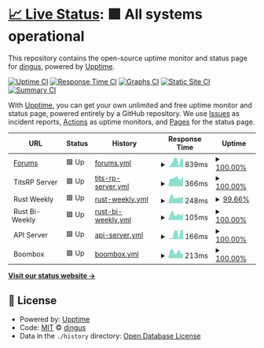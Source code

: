 # [📈 Live Status](https://status.titsrp.com): <!--live status--> **🟩 All systems operational**

This repository contains the open-source uptime monitor and status page for [dingus](https://status.titsrp.com), powered by [Upptime](https://github.com/upptime/upptime).

[![Uptime CI](https://github.com/cdymlr/server-uptime/workflows/Uptime%20CI/badge.svg)](https://github.com/cdymlr/server-uptime/actions?query=workflow%3A%22Uptime+CI%22)
[![Response Time CI](https://github.com/cdymlr/server-uptime/workflows/Response%20Time%20CI/badge.svg)](https://github.com/cdymlr/server-uptime/actions?query=workflow%3A%22Response+Time+CI%22)
[![Graphs CI](https://github.com/cdymlr/server-uptime/workflows/Graphs%20CI/badge.svg)](https://github.com/cdymlr/server-uptime/actions?query=workflow%3A%22Graphs+CI%22)
[![Static Site CI](https://github.com/cdymlr/server-uptime/workflows/Static%20Site%20CI/badge.svg)](https://github.com/cdymlr/server-uptime/actions?query=workflow%3A%22Static+Site+CI%22)
[![Summary CI](https://github.com/cdymlr/server-uptime/workflows/Summary%20CI/badge.svg)](https://github.com/cdymlr/server-uptime/actions?query=workflow%3A%22Summary+CI%22)

With [Upptime](https://upptime.js.org), you can get your own unlimited and free uptime monitor and status page, powered entirely by a GitHub repository. We use [Issues](https://github.com/cdymlr/server-uptime/issues) as incident reports, [Actions](https://github.com/cdymlr/server-uptime/actions) as uptime monitors, and [Pages](https://status.titsrp.com) for the status page.

<!--start: status pages-->
<!-- This summary is generated by Upptime (https://github.com/upptime/upptime) -->
<!-- Do not edit this manually, your changes will be overwritten -->
<!-- prettier-ignore -->
| URL | Status | History | Response Time | Uptime |
| --- | ------ | ------- | ------------- | ------ |
| <img alt="" src="https://favicons.githubusercontent.com/titsrp.com" height="13"> [Forums](https://titsrp.com) | 🟩 Up | [forums.yml](https://github.com/sbsrubik/server-uptime/commits/HEAD/history/forums.yml) | <details><summary><img alt="Response time graph" src="./graphs/forums/response-time-week.png" height="20"> 839ms</summary><br><a href="https://status.titsrp.com/history/forums"><img alt="Response time 712" src="https://img.shields.io/endpoint?url=https%3A%2F%2Fraw.githubusercontent.com%2Fsbsrubik%2Fserver-uptime%2FHEAD%2Fapi%2Fforums%2Fresponse-time.json"></a><br><a href="https://status.titsrp.com/history/forums"><img alt="24-hour response time 1174" src="https://img.shields.io/endpoint?url=https%3A%2F%2Fraw.githubusercontent.com%2Fsbsrubik%2Fserver-uptime%2FHEAD%2Fapi%2Fforums%2Fresponse-time-day.json"></a><br><a href="https://status.titsrp.com/history/forums"><img alt="7-day response time 839" src="https://img.shields.io/endpoint?url=https%3A%2F%2Fraw.githubusercontent.com%2Fsbsrubik%2Fserver-uptime%2FHEAD%2Fapi%2Fforums%2Fresponse-time-week.json"></a><br><a href="https://status.titsrp.com/history/forums"><img alt="30-day response time 811" src="https://img.shields.io/endpoint?url=https%3A%2F%2Fraw.githubusercontent.com%2Fsbsrubik%2Fserver-uptime%2FHEAD%2Fapi%2Fforums%2Fresponse-time-month.json"></a><br><a href="https://status.titsrp.com/history/forums"><img alt="1-year response time 712" src="https://img.shields.io/endpoint?url=https%3A%2F%2Fraw.githubusercontent.com%2Fsbsrubik%2Fserver-uptime%2FHEAD%2Fapi%2Fforums%2Fresponse-time-year.json"></a></details> | <details><summary><a href="https://status.titsrp.com/history/forums">100.00%</a></summary><a href="https://status.titsrp.com/history/forums"><img alt="All-time uptime 99.99%" src="https://img.shields.io/endpoint?url=https%3A%2F%2Fraw.githubusercontent.com%2Fsbsrubik%2Fserver-uptime%2FHEAD%2Fapi%2Fforums%2Fuptime.json"></a><br><a href="https://status.titsrp.com/history/forums"><img alt="24-hour uptime 100.00%" src="https://img.shields.io/endpoint?url=https%3A%2F%2Fraw.githubusercontent.com%2Fsbsrubik%2Fserver-uptime%2FHEAD%2Fapi%2Fforums%2Fuptime-day.json"></a><br><a href="https://status.titsrp.com/history/forums"><img alt="7-day uptime 100.00%" src="https://img.shields.io/endpoint?url=https%3A%2F%2Fraw.githubusercontent.com%2Fsbsrubik%2Fserver-uptime%2FHEAD%2Fapi%2Fforums%2Fuptime-week.json"></a><br><a href="https://status.titsrp.com/history/forums"><img alt="30-day uptime 100.00%" src="https://img.shields.io/endpoint?url=https%3A%2F%2Fraw.githubusercontent.com%2Fsbsrubik%2Fserver-uptime%2FHEAD%2Fapi%2Fforums%2Fuptime-month.json"></a><br><a href="https://status.titsrp.com/history/forums"><img alt="1-year uptime 99.99%" src="https://img.shields.io/endpoint?url=https%3A%2F%2Fraw.githubusercontent.com%2Fsbsrubik%2Fserver-uptime%2FHEAD%2Fapi%2Fforums%2Fuptime-year.json"></a></details>
| <img alt="" src="https://www.titsrp.com/images/Gmod-small.ico" height="13"> TitsRP Server | 🟩 Up | [tits-rp-server.yml](https://github.com/sbsrubik/server-uptime/commits/HEAD/history/tits-rp-server.yml) | <details><summary><img alt="Response time graph" src="./graphs/tits-rp-server/response-time-week.png" height="20"> 366ms</summary><br><a href="https://status.titsrp.com/history/tits-rp-server"><img alt="Response time 365" src="https://img.shields.io/endpoint?url=https%3A%2F%2Fraw.githubusercontent.com%2Fsbsrubik%2Fserver-uptime%2FHEAD%2Fapi%2Ftits-rp-server%2Fresponse-time.json"></a><br><a href="https://status.titsrp.com/history/tits-rp-server"><img alt="24-hour response time 444" src="https://img.shields.io/endpoint?url=https%3A%2F%2Fraw.githubusercontent.com%2Fsbsrubik%2Fserver-uptime%2FHEAD%2Fapi%2Ftits-rp-server%2Fresponse-time-day.json"></a><br><a href="https://status.titsrp.com/history/tits-rp-server"><img alt="7-day response time 366" src="https://img.shields.io/endpoint?url=https%3A%2F%2Fraw.githubusercontent.com%2Fsbsrubik%2Fserver-uptime%2FHEAD%2Fapi%2Ftits-rp-server%2Fresponse-time-week.json"></a><br><a href="https://status.titsrp.com/history/tits-rp-server"><img alt="30-day response time 361" src="https://img.shields.io/endpoint?url=https%3A%2F%2Fraw.githubusercontent.com%2Fsbsrubik%2Fserver-uptime%2FHEAD%2Fapi%2Ftits-rp-server%2Fresponse-time-month.json"></a><br><a href="https://status.titsrp.com/history/tits-rp-server"><img alt="1-year response time 365" src="https://img.shields.io/endpoint?url=https%3A%2F%2Fraw.githubusercontent.com%2Fsbsrubik%2Fserver-uptime%2FHEAD%2Fapi%2Ftits-rp-server%2Fresponse-time-year.json"></a></details> | <details><summary><a href="https://status.titsrp.com/history/tits-rp-server">100.00%</a></summary><a href="https://status.titsrp.com/history/tits-rp-server"><img alt="All-time uptime 99.96%" src="https://img.shields.io/endpoint?url=https%3A%2F%2Fraw.githubusercontent.com%2Fsbsrubik%2Fserver-uptime%2FHEAD%2Fapi%2Ftits-rp-server%2Fuptime.json"></a><br><a href="https://status.titsrp.com/history/tits-rp-server"><img alt="24-hour uptime 100.00%" src="https://img.shields.io/endpoint?url=https%3A%2F%2Fraw.githubusercontent.com%2Fsbsrubik%2Fserver-uptime%2FHEAD%2Fapi%2Ftits-rp-server%2Fuptime-day.json"></a><br><a href="https://status.titsrp.com/history/tits-rp-server"><img alt="7-day uptime 100.00%" src="https://img.shields.io/endpoint?url=https%3A%2F%2Fraw.githubusercontent.com%2Fsbsrubik%2Fserver-uptime%2FHEAD%2Fapi%2Ftits-rp-server%2Fuptime-week.json"></a><br><a href="https://status.titsrp.com/history/tits-rp-server"><img alt="30-day uptime 99.84%" src="https://img.shields.io/endpoint?url=https%3A%2F%2Fraw.githubusercontent.com%2Fsbsrubik%2Fserver-uptime%2FHEAD%2Fapi%2Ftits-rp-server%2Fuptime-month.json"></a><br><a href="https://status.titsrp.com/history/tits-rp-server"><img alt="1-year uptime 99.96%" src="https://img.shields.io/endpoint?url=https%3A%2F%2Fraw.githubusercontent.com%2Fsbsrubik%2Fserver-uptime%2FHEAD%2Fapi%2Ftits-rp-server%2Fuptime-year.json"></a></details>
| <img alt="" src="https://www.titsrp.com/images/rust_94773.ico" height="13"> Rust Weekly | 🟩 Up | [rust-weekly.yml](https://github.com/sbsrubik/server-uptime/commits/HEAD/history/rust-weekly.yml) | <details><summary><img alt="Response time graph" src="./graphs/rust-weekly/response-time-week.png" height="20"> 248ms</summary><br><a href="https://status.titsrp.com/history/rust-weekly"><img alt="Response time 285" src="https://img.shields.io/endpoint?url=https%3A%2F%2Fraw.githubusercontent.com%2Fsbsrubik%2Fserver-uptime%2FHEAD%2Fapi%2Frust-weekly%2Fresponse-time.json"></a><br><a href="https://status.titsrp.com/history/rust-weekly"><img alt="24-hour response time 286" src="https://img.shields.io/endpoint?url=https%3A%2F%2Fraw.githubusercontent.com%2Fsbsrubik%2Fserver-uptime%2FHEAD%2Fapi%2Frust-weekly%2Fresponse-time-day.json"></a><br><a href="https://status.titsrp.com/history/rust-weekly"><img alt="7-day response time 248" src="https://img.shields.io/endpoint?url=https%3A%2F%2Fraw.githubusercontent.com%2Fsbsrubik%2Fserver-uptime%2FHEAD%2Fapi%2Frust-weekly%2Fresponse-time-week.json"></a><br><a href="https://status.titsrp.com/history/rust-weekly"><img alt="30-day response time 277" src="https://img.shields.io/endpoint?url=https%3A%2F%2Fraw.githubusercontent.com%2Fsbsrubik%2Fserver-uptime%2FHEAD%2Fapi%2Frust-weekly%2Fresponse-time-month.json"></a><br><a href="https://status.titsrp.com/history/rust-weekly"><img alt="1-year response time 285" src="https://img.shields.io/endpoint?url=https%3A%2F%2Fraw.githubusercontent.com%2Fsbsrubik%2Fserver-uptime%2FHEAD%2Fapi%2Frust-weekly%2Fresponse-time-year.json"></a></details> | <details><summary><a href="https://status.titsrp.com/history/rust-weekly">99.66%</a></summary><a href="https://status.titsrp.com/history/rust-weekly"><img alt="All-time uptime 99.92%" src="https://img.shields.io/endpoint?url=https%3A%2F%2Fraw.githubusercontent.com%2Fsbsrubik%2Fserver-uptime%2FHEAD%2Fapi%2Frust-weekly%2Fuptime.json"></a><br><a href="https://status.titsrp.com/history/rust-weekly"><img alt="24-hour uptime 100.00%" src="https://img.shields.io/endpoint?url=https%3A%2F%2Fraw.githubusercontent.com%2Fsbsrubik%2Fserver-uptime%2FHEAD%2Fapi%2Frust-weekly%2Fuptime-day.json"></a><br><a href="https://status.titsrp.com/history/rust-weekly"><img alt="7-day uptime 99.66%" src="https://img.shields.io/endpoint?url=https%3A%2F%2Fraw.githubusercontent.com%2Fsbsrubik%2Fserver-uptime%2FHEAD%2Fapi%2Frust-weekly%2Fuptime-week.json"></a><br><a href="https://status.titsrp.com/history/rust-weekly"><img alt="30-day uptime 99.92%" src="https://img.shields.io/endpoint?url=https%3A%2F%2Fraw.githubusercontent.com%2Fsbsrubik%2Fserver-uptime%2FHEAD%2Fapi%2Frust-weekly%2Fuptime-month.json"></a><br><a href="https://status.titsrp.com/history/rust-weekly"><img alt="1-year uptime 99.92%" src="https://img.shields.io/endpoint?url=https%3A%2F%2Fraw.githubusercontent.com%2Fsbsrubik%2Fserver-uptime%2FHEAD%2Fapi%2Frust-weekly%2Fuptime-year.json"></a></details>
| <img alt="" src="https://www.titsrp.com/images/rust_94773.ico" height="13"> Rust Bi-Weekly | 🟩 Up | [rust-bi-weekly.yml](https://github.com/sbsrubik/server-uptime/commits/HEAD/history/rust-bi-weekly.yml) | <details><summary><img alt="Response time graph" src="./graphs/rust-bi-weekly/response-time-week.png" height="20"> 105ms</summary><br><a href="https://status.titsrp.com/history/rust-bi-weekly"><img alt="Response time 115" src="https://img.shields.io/endpoint?url=https%3A%2F%2Fraw.githubusercontent.com%2Fsbsrubik%2Fserver-uptime%2FHEAD%2Fapi%2Frust-bi-weekly%2Fresponse-time.json"></a><br><a href="https://status.titsrp.com/history/rust-bi-weekly"><img alt="24-hour response time 121" src="https://img.shields.io/endpoint?url=https%3A%2F%2Fraw.githubusercontent.com%2Fsbsrubik%2Fserver-uptime%2FHEAD%2Fapi%2Frust-bi-weekly%2Fresponse-time-day.json"></a><br><a href="https://status.titsrp.com/history/rust-bi-weekly"><img alt="7-day response time 105" src="https://img.shields.io/endpoint?url=https%3A%2F%2Fraw.githubusercontent.com%2Fsbsrubik%2Fserver-uptime%2FHEAD%2Fapi%2Frust-bi-weekly%2Fresponse-time-week.json"></a><br><a href="https://status.titsrp.com/history/rust-bi-weekly"><img alt="30-day response time 112" src="https://img.shields.io/endpoint?url=https%3A%2F%2Fraw.githubusercontent.com%2Fsbsrubik%2Fserver-uptime%2FHEAD%2Fapi%2Frust-bi-weekly%2Fresponse-time-month.json"></a><br><a href="https://status.titsrp.com/history/rust-bi-weekly"><img alt="1-year response time 115" src="https://img.shields.io/endpoint?url=https%3A%2F%2Fraw.githubusercontent.com%2Fsbsrubik%2Fserver-uptime%2FHEAD%2Fapi%2Frust-bi-weekly%2Fresponse-time-year.json"></a></details> | <details><summary><a href="https://status.titsrp.com/history/rust-bi-weekly">100.00%</a></summary><a href="https://status.titsrp.com/history/rust-bi-weekly"><img alt="All-time uptime 99.94%" src="https://img.shields.io/endpoint?url=https%3A%2F%2Fraw.githubusercontent.com%2Fsbsrubik%2Fserver-uptime%2FHEAD%2Fapi%2Frust-bi-weekly%2Fuptime.json"></a><br><a href="https://status.titsrp.com/history/rust-bi-weekly"><img alt="24-hour uptime 100.00%" src="https://img.shields.io/endpoint?url=https%3A%2F%2Fraw.githubusercontent.com%2Fsbsrubik%2Fserver-uptime%2FHEAD%2Fapi%2Frust-bi-weekly%2Fuptime-day.json"></a><br><a href="https://status.titsrp.com/history/rust-bi-weekly"><img alt="7-day uptime 100.00%" src="https://img.shields.io/endpoint?url=https%3A%2F%2Fraw.githubusercontent.com%2Fsbsrubik%2Fserver-uptime%2FHEAD%2Fapi%2Frust-bi-weekly%2Fuptime-week.json"></a><br><a href="https://status.titsrp.com/history/rust-bi-weekly"><img alt="30-day uptime 100.00%" src="https://img.shields.io/endpoint?url=https%3A%2F%2Fraw.githubusercontent.com%2Fsbsrubik%2Fserver-uptime%2FHEAD%2Fapi%2Frust-bi-weekly%2Fuptime-month.json"></a><br><a href="https://status.titsrp.com/history/rust-bi-weekly"><img alt="1-year uptime 99.94%" src="https://img.shields.io/endpoint?url=https%3A%2F%2Fraw.githubusercontent.com%2Fsbsrubik%2Fserver-uptime%2FHEAD%2Fapi%2Frust-bi-weekly%2Fuptime-year.json"></a></details>
| <img alt="" src="https://www.titsrp.com/images/api_icon.svg" height="13"> API Server | 🟩 Up | [api-server.yml](https://github.com/sbsrubik/server-uptime/commits/HEAD/history/api-server.yml) | <details><summary><img alt="Response time graph" src="./graphs/api-server/response-time-week.png" height="20"> 166ms</summary><br><a href="https://status.titsrp.com/history/api-server"><img alt="Response time 182" src="https://img.shields.io/endpoint?url=https%3A%2F%2Fraw.githubusercontent.com%2Fsbsrubik%2Fserver-uptime%2FHEAD%2Fapi%2Fapi-server%2Fresponse-time.json"></a><br><a href="https://status.titsrp.com/history/api-server"><img alt="24-hour response time 300" src="https://img.shields.io/endpoint?url=https%3A%2F%2Fraw.githubusercontent.com%2Fsbsrubik%2Fserver-uptime%2FHEAD%2Fapi%2Fapi-server%2Fresponse-time-day.json"></a><br><a href="https://status.titsrp.com/history/api-server"><img alt="7-day response time 166" src="https://img.shields.io/endpoint?url=https%3A%2F%2Fraw.githubusercontent.com%2Fsbsrubik%2Fserver-uptime%2FHEAD%2Fapi%2Fapi-server%2Fresponse-time-week.json"></a><br><a href="https://status.titsrp.com/history/api-server"><img alt="30-day response time 195" src="https://img.shields.io/endpoint?url=https%3A%2F%2Fraw.githubusercontent.com%2Fsbsrubik%2Fserver-uptime%2FHEAD%2Fapi%2Fapi-server%2Fresponse-time-month.json"></a><br><a href="https://status.titsrp.com/history/api-server"><img alt="1-year response time 182" src="https://img.shields.io/endpoint?url=https%3A%2F%2Fraw.githubusercontent.com%2Fsbsrubik%2Fserver-uptime%2FHEAD%2Fapi%2Fapi-server%2Fresponse-time-year.json"></a></details> | <details><summary><a href="https://status.titsrp.com/history/api-server">100.00%</a></summary><a href="https://status.titsrp.com/history/api-server"><img alt="All-time uptime 100.00%" src="https://img.shields.io/endpoint?url=https%3A%2F%2Fraw.githubusercontent.com%2Fsbsrubik%2Fserver-uptime%2FHEAD%2Fapi%2Fapi-server%2Fuptime.json"></a><br><a href="https://status.titsrp.com/history/api-server"><img alt="24-hour uptime 100.00%" src="https://img.shields.io/endpoint?url=https%3A%2F%2Fraw.githubusercontent.com%2Fsbsrubik%2Fserver-uptime%2FHEAD%2Fapi%2Fapi-server%2Fuptime-day.json"></a><br><a href="https://status.titsrp.com/history/api-server"><img alt="7-day uptime 100.00%" src="https://img.shields.io/endpoint?url=https%3A%2F%2Fraw.githubusercontent.com%2Fsbsrubik%2Fserver-uptime%2FHEAD%2Fapi%2Fapi-server%2Fuptime-week.json"></a><br><a href="https://status.titsrp.com/history/api-server"><img alt="30-day uptime 100.00%" src="https://img.shields.io/endpoint?url=https%3A%2F%2Fraw.githubusercontent.com%2Fsbsrubik%2Fserver-uptime%2FHEAD%2Fapi%2Fapi-server%2Fuptime-month.json"></a><br><a href="https://status.titsrp.com/history/api-server"><img alt="1-year uptime 100.00%" src="https://img.shields.io/endpoint?url=https%3A%2F%2Fraw.githubusercontent.com%2Fsbsrubik%2Fserver-uptime%2FHEAD%2Fapi%2Fapi-server%2Fuptime-year.json"></a></details>
| <img alt="" src="https://www.titsrp.com/images/audio.svg" height="13"> Boombox | 🟩 Up | [boombox.yml](https://github.com/sbsrubik/server-uptime/commits/HEAD/history/boombox.yml) | <details><summary><img alt="Response time graph" src="./graphs/boombox/response-time-week.png" height="20"> 213ms</summary><br><a href="https://status.titsrp.com/history/boombox"><img alt="Response time 221" src="https://img.shields.io/endpoint?url=https%3A%2F%2Fraw.githubusercontent.com%2Fsbsrubik%2Fserver-uptime%2FHEAD%2Fapi%2Fboombox%2Fresponse-time.json"></a><br><a href="https://status.titsrp.com/history/boombox"><img alt="24-hour response time 134" src="https://img.shields.io/endpoint?url=https%3A%2F%2Fraw.githubusercontent.com%2Fsbsrubik%2Fserver-uptime%2FHEAD%2Fapi%2Fboombox%2Fresponse-time-day.json"></a><br><a href="https://status.titsrp.com/history/boombox"><img alt="7-day response time 213" src="https://img.shields.io/endpoint?url=https%3A%2F%2Fraw.githubusercontent.com%2Fsbsrubik%2Fserver-uptime%2FHEAD%2Fapi%2Fboombox%2Fresponse-time-week.json"></a><br><a href="https://status.titsrp.com/history/boombox"><img alt="30-day response time 208" src="https://img.shields.io/endpoint?url=https%3A%2F%2Fraw.githubusercontent.com%2Fsbsrubik%2Fserver-uptime%2FHEAD%2Fapi%2Fboombox%2Fresponse-time-month.json"></a><br><a href="https://status.titsrp.com/history/boombox"><img alt="1-year response time 221" src="https://img.shields.io/endpoint?url=https%3A%2F%2Fraw.githubusercontent.com%2Fsbsrubik%2Fserver-uptime%2FHEAD%2Fapi%2Fboombox%2Fresponse-time-year.json"></a></details> | <details><summary><a href="https://status.titsrp.com/history/boombox">100.00%</a></summary><a href="https://status.titsrp.com/history/boombox"><img alt="All-time uptime 99.92%" src="https://img.shields.io/endpoint?url=https%3A%2F%2Fraw.githubusercontent.com%2Fsbsrubik%2Fserver-uptime%2FHEAD%2Fapi%2Fboombox%2Fuptime.json"></a><br><a href="https://status.titsrp.com/history/boombox"><img alt="24-hour uptime 100.00%" src="https://img.shields.io/endpoint?url=https%3A%2F%2Fraw.githubusercontent.com%2Fsbsrubik%2Fserver-uptime%2FHEAD%2Fapi%2Fboombox%2Fuptime-day.json"></a><br><a href="https://status.titsrp.com/history/boombox"><img alt="7-day uptime 100.00%" src="https://img.shields.io/endpoint?url=https%3A%2F%2Fraw.githubusercontent.com%2Fsbsrubik%2Fserver-uptime%2FHEAD%2Fapi%2Fboombox%2Fuptime-week.json"></a><br><a href="https://status.titsrp.com/history/boombox"><img alt="30-day uptime 99.83%" src="https://img.shields.io/endpoint?url=https%3A%2F%2Fraw.githubusercontent.com%2Fsbsrubik%2Fserver-uptime%2FHEAD%2Fapi%2Fboombox%2Fuptime-month.json"></a><br><a href="https://status.titsrp.com/history/boombox"><img alt="1-year uptime 99.92%" src="https://img.shields.io/endpoint?url=https%3A%2F%2Fraw.githubusercontent.com%2Fsbsrubik%2Fserver-uptime%2FHEAD%2Fapi%2Fboombox%2Fuptime-year.json"></a></details>

<!--end: status pages-->

[**Visit our status website →**](https://status.titsrp.com)

## 📄 License

- Powered by: [Upptime](https://github.com/upptime/upptime)
- Code: [MIT](./LICENSE) © [dingus](https://status.titsrp.com)
- Data in the `./history` directory: [Open Database License](https://opendatacommons.org/licenses/odbl/1-0/)
